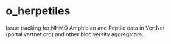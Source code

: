 # o_herpetiles
Issue tracking for NHMO Amphibian and Reptile data in VertNet (portal.vertnet.org) and other biodiversity aggregators. 
